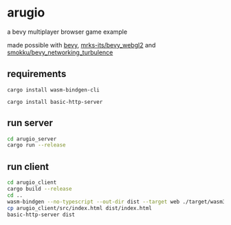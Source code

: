 # arugio
a bevy multiplayer browser game example

made possible with 
[bevy](https://github.com/bevyengine/bevy), 
[mrks-its/bevy_webgl2](https://github.com/mrk-its/bevy_webgl2)
 and 
[smokku/bevy_networking_turbulence](https://github.com/smokku/bevy_networking_turbulence)

## requirements
`cargo install wasm-bindgen-cli`

`cargo install basic-http-server`

## run server
```bash
cd arugio_server
cargo run --release
```

## run client
```bash
cd arugio_client
cargo build --release
cd ..
wasm-bindgen --no-typescript --out-dir dist --target web ./target/wasm32-unknown-unknown/release/arugio_client.wasm
cp arugio_client/src/index.html dist/index.html
basic-http-server dist
```
